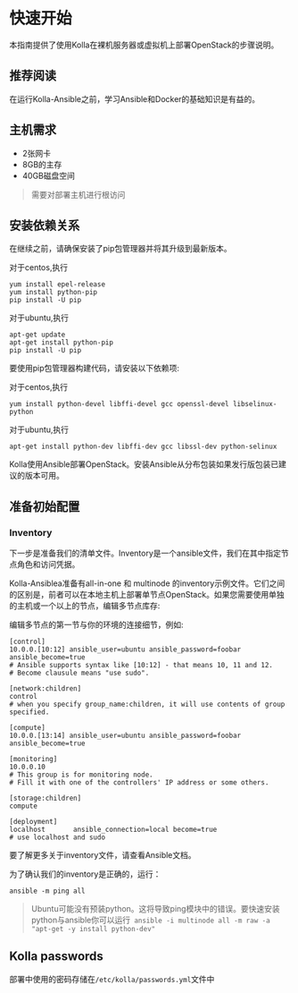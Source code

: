 # 快速开始

本指南提供了使用Kolla在裸机服务器或虚拟机上部署OpenStack的步骤说明。

## 推荐阅读

在运行Kolla-Ansible之前，学习Ansible和Docker的基础知识是有益的。

## 主机需求


+ 2张网卡
+ 8GB的主存
+ 40GB磁盘空间  

> 需要对部署主机进行根访问

## 安装依赖关系

在继续之前，请确保安装了pip包管理器并将其升级到最新版本。

对于centos,执行

    yum install epel-release
    yum install python-pip
    pip install -U pip

对于ubuntu,执行

    apt-get update
    apt-get install python-pip
    pip install -U pip

要使用pip包管理器构建代码，请安装以下依赖项:

对于centos,执行

    yum install python-devel libffi-devel gcc openssl-devel libselinux-python

对于ubuntu,执行

    apt-get install python-dev libffi-dev gcc libssl-dev python-selinux

Kolla使用Ansible部署OpenStack。安装Ansible从分布包装如果发行版包装已建议的版本可用。

## 准备初始配置

### Inventory

下一步是准备我们的清单文件。Inventory是一个ansible文件，我们在其中指定节点角色和访问凭据。

Kolla-Ansiblea准备有all-in-one 和 multinode 的inventory示例文件。它们之间的区别是，前者可以在本地主机上部署单节点OpenStack。如果您需要使用单独的主机或一个以上的节点，编辑多节点库存:

编辑多节点的第一节与你的环境的连接细节，例如:

    [control]
    10.0.0.[10:12] ansible_user=ubuntu ansible_password=foobar ansible_become=true
    # Ansible supports syntax like [10:12] - that means 10, 11 and 12.
    # Become clausule means "use sudo".

    [network:children]
    control
    # when you specify group_name:children, it will use contents of group specified.

    [compute]
    10.0.0.[13:14] ansible_user=ubuntu ansible_password=foobar ansible_become=true

    [monitoring]
    10.0.0.10
    # This group is for monitoring node.
    # Fill it with one of the controllers' IP address or some others.

    [storage:children]
    compute

    [deployment]
    localhost       ansible_connection=local become=true
    # use localhost and sudo

要了解更多关于inventory文件，请查看Ansible文档。

为了确认我们的inventory是正确的，运行：

    ansible -m ping all

> Ubuntu可能没有预装python。这将导致ping模块中的错误。要快速安装python与ansible你可以运行` ansible -i multinode all -m raw -a "apt-get -y install python-dev"`

## Kolla passwords

部署中使用的密码存储在`/etc/kolla/passwords.yml`文件中

